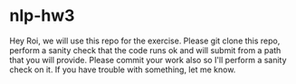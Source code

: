 # nlp-hw3
Hey Roi, we will use this repo for the exercise. Please git clone this repo, perform a sanity check that the code runs ok and will submit from a path that you will provide. Please commit your work also so I'll perform a sanity check on it. If you have trouble with something, let me know.
